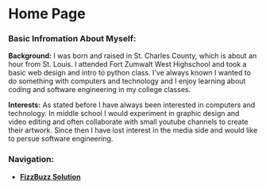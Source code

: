 # Home Page
### Basic Infromation About Myself:
**Background:** I was born and raised in St. Charles County, which is about an hour from St. Louis.
I attended Fort Zumwalt West Highschool and took a basic web design and intro to python class. I've always known I wanted to do something with computers and technology and I enjoy learning about coding and software engineering in my college classes.

**Interests:** As stated before I have always been interested in computers and technology. In middle school I would experiment in graphic design and video editing and often collaborate with small youtube channels to create their artwork. Since then I have lost interest in the media side and would like to persue software engineering. 

### Navigation:
- __[FizzBuzz Solution](https://github.com/noahmcallister04/fizzbuzz-solution)__
